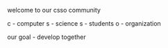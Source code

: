 welcome to our csso community 

c - computer 
s - science 
s  - students 
o  - organization

our goal - develop together 
